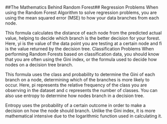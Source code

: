 ##The Mathematics Behind Random Forest##
Regression Problems
When using the Random Forest Algorithm to solve regression problems, you are using the mean squared error (MSE) to how your data branches from each node.

This formula calculates the distance of each node from the predicted actual value, helping to decide which branch is the better decision for your forest. Here, yi is the value of the data point you are testing at a certain node and fi is the value returned by the decision tree.
Classification Problems
When performing Random Forests based on classification data, you should know that you are often using the Gini index, or the formula used to decide how nodes on a decision tree branch.

This formula uses the class and probability to determine the Gini of each branch on a node, determining which of the branches is more likely to occur. Here, pi represents the relative frequency of the class you are observing in the dataset and c represents the number of classes.
You can also use entropy to determine how nodes branch in a decision tree.

Entropy uses the probability of a certain outcome in order to make a decision on how the node should branch. Unlike the Gini index, it is more mathematical intensive due to the logarithmic function used in calculating it.
